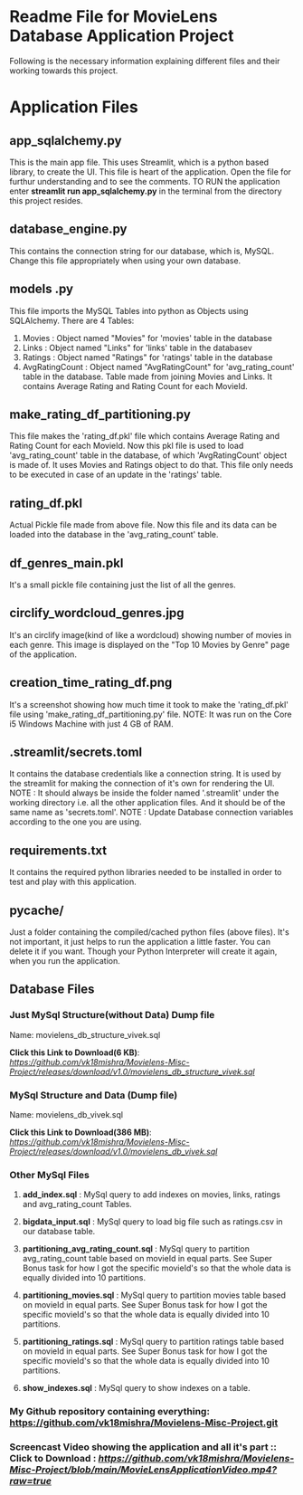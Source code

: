 # Readme File for MovieLens Database Application Project

Following is the necessary information explaining different files and their working towards this project.


# Application Files

##  app_sqlalchemy.py

This is the main app file. This uses Streamlit, which is a python based library, to create the UI. This file is heart of the application. Open the file for furthur understanding and to see the comments.
TO RUN the application enter **streamlit run app_sqlalchemy.py** in the terminal from the directory this project resides.

## database_engine.py

This contains the connection string for our database, which is, MySQL.
Change this file appropriately when using your own database. 

## models .py

This file imports the MySQL Tables into python as Objects using SQLAlchemy.
There are 4 Tables:
1. Movies : Object named "Movies" for 'movies' table in the database
2. Links : Object named "Links" for 'links' table in the databasev
3. Ratings : Object named "Ratings" for 'ratings' table in the database
4. AvgRatingCount : Object named "AvgRatingCount" for 'avg_rating_count' table in the database. Table made from joining Movies and Links. It contains Average Rating and Rating Count for each MovieId. 

## make_rating_df_partitioning.py

This file makes the 'rating_df.pkl' file which contains Average Rating and Rating Count for each MovieId. Now this pkl file is used to load 'avg_rating_count' table in the database, of which 'AvgRatingCount' object is made of. It uses Movies and Ratings object to do that.
This file only needs to be executed in case of an update in the 'ratings' table.

## rating_df.pkl

Actual Pickle file made from above file. Now this file and its data can be loaded into the database in the 'avg_rating_count' table.

## df_genres_main.pkl

It's a small pickle file containing just the list of all the genres.

##  circlify_wordcloud_genres.jpg

It's an circlify image(kind of like a wordcloud) showing number of movies in each genre. This image is displayed on the "Top 10 Movies by Genre" page of the application.

##  creation_time_rating_df.png

It's a screenshot showing how much time it took to make the 'rating_df.pkl' file using 'make_rating_df_partitioning.py' file.
NOTE: It was run on the Core i5 Windows Machine with just 4 GB of RAM.

##  .streamlit/secrets.toml

It contains the database credentials like a connection string. It is used by the streamlit for making the connection of it's own for rendering the UI.
NOTE : It should always be inside the folder named '.streamlit' under the working directory i.e. all the other application files. And it should be of the same name as 'secrets.toml'.
NOTE : Update Database connection variables according to the one you are using.

##  requirements.txt

It contains the required python libraries needed to be installed in order to test and play with this application.

##  __pycache__/

Just a folder containing the compiled/cached python files (above files). It's not important, it just helps to run the application a little faster. You can delete it if you want. Though your Python Interpreter will create it again, when you run the application.

## Database Files

###  Just MySql Structure(without Data) Dump file

Name: movielens_db_structure_vivek.sql

**Click this Link to Download(6 KB)**: *https://github.com/vk18mishra/Movielens-Misc-Project/releases/download/v1.0/movielens_db_structure_vivek.sql*

###  MySql Structure and Data (Dump file)

Name: movielens_db_vivek.sql

**Click this Link to Download(386 MB)**: *https://github.com/vk18mishra/Movielens-Misc-Project/releases/download/v1.0/movielens_db_vivek.sql*

###  Other MySql Files

1. **add_index.sql** : MySql query to add indexes on movies, links, ratings and avg_rating_count Tables.

2. **bigdata_input.sql** : MySql query to load big file such as ratings.csv in our database table.

3. **partitioning_avg_rating_count.sql** : MySql query to partition avg_rating_count table based on movieId in equal parts. See Super Bonus task for how I got the specific movieId's so that the whole data is equally divided into 10 partitions.

4. **partitioning_movies.sql** : MySql query to partition movies table based on movieId in equal parts. See Super Bonus task for how I got the specific movieId's so that the whole data is equally divided into 10 partitions.

5. **partitioning_ratings.sql** : MySql query to partition ratings table based on movieId in equal parts. See Super Bonus task for how I got the specific movieId's so that the whole data is equally divided into 10 partitions.

6. **show_indexes.sql** : MySql query to show indexes on a table.
    

### My Github repository containing everything: https://github.com/vk18mishra/Movielens-Misc-Project.git


### Screencast Video showing the application and all it's part :: Click to Download : *https://github.com/vk18mishra/Movielens-Misc-Project/blob/main/MovieLensApplicationVideo.mp4?raw=true*
